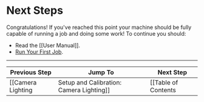 # Next Steps
Congratulations! If you've reached this point your machine should be fully capable of running a job and doing some work! To continue you should:

* Read the [[User Manual]].
* [Run Your First Job](https://github.com/openpnp/openpnp/wiki/User-Manual#your-first-job).

***

| Previous Step                 | Jump To                 | Next Step                                   |
| ----------------------------- | ----------------------- | ------------------------------------------- |
| [[Camera Lighting|Setup and Calibration: Camera Lighting]] | [[Table of Contents|Setup and Calibration]] | [[User Manual]] |